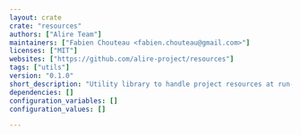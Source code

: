 ```yaml
---
layout: crate
crate: "resources"
authors: ["Alire Team"]
maintainers: ["Fabien Chouteau <fabien.chouteau@gmail.com>"]
licenses: ["MIT"]
websites: ["https://github.com/alire-project/resources"]
tags: ["utils"]
version: "0.1.0"
short_description: "Utility library to handle project resources at run-time"
dependencies: []
configuration_variables: []
configuration_values: []

---
```



